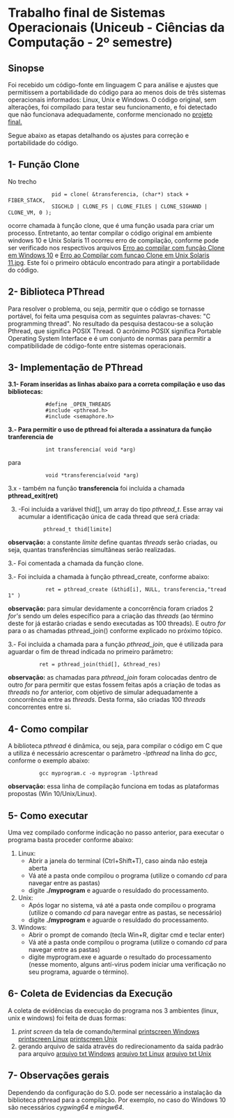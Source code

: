 # Trabalho final de Sistemas Operacionais (Uniceub - Ciências da Computação - 2º semestre)

## Sinopse
Foi recebido um código-fonte em linguagem C para análise e ajustes que permitissem a portabilidade do código para ao menos dois de três sistemas operacionais informados: Linux, Unix e Windows.
O código original, sem alterações, foi compilado para testar seu funcionamento, e foi detectado que não funcionava adequadamente, conforme mencionado no [projeto final.](SO-final-project-2019-02/blob/master/Arquivo%20Projeto%20Final%202019%2002.pdf)

Segue abaixo as etapas detalhando os ajustes para correção e portabilidade do código.

## 1- Função Clone 
No trecho 
                  
                  pid = clone( &transferencia, (char*) stack + FIBER_STACK,
                  SIGCHLD | CLONE_FS | CLONE_FILES | CLONE_SIGHAND | CLONE_VM, 0 );
                  
   ocorre chamada à função clone, que é uma função usada para criar um processo. Entretanto, ao tentar compilar o código original em ambiente windows 10 e Unix Solaris 11 ocorreu erro de compilação, conforme pode ser verificado nos respectivos arquivos [Erro ao compilar com função Clone em Windows 10](Erro%20ao%20Compilar%20com%20funcao%20Clone%20em%20Windows%2010.jpg) e [Erro ao Compilar com funcao Clone em Unix Solaris 11.jpg](https://raw.githubusercontent.com/isabellacalazans/SO-final-project-2019-02/master/Erro%20ao%20Compilar%20com%20funcao%20Clone%20em%20Unix%20Solaris%2011.jpg). Este foi o primeiro obtáculo encontrado para atingir a portabilidade do código.

## 2- Biblioteca PThread
Para resolver o problema, ou seja, permitir que o código se tornasse portável, foi feita uma pesquisa com as seguintes palavras-chaves: "C programming thread". No resultado da pesquisa destacou-se a solução Pthread, que significa POSIX Thread. O acrônimo POSIX significa Portable Operating System Interface e é um conjunto de normas para permitir a compatibilidade de código-fonte entre sistemas operacionais.

## 3- Implementação de PThread
  **3.1- Foram inseridas as linhas abaixo para a correta compilação e uso das bibliotecas:**
  
                #define _OPEN_THREADS
                #include <pthread.h>
                #include <semaphore.h> 
                
  **3.- Para permitir o uso de pthread foi alterada a assinatura da função tranferencia de**
  
                int transferencia( void *arg)
                      
para
                      
                void *transferencia(void *arg)  
                
  3.x - também na função **transferencia** foi incluída a chamada **pthread_exit(ret)** 
  
  
 3. -Foi incluida a variável thid[], um array do tipo  _pthread_t_. Esse array vai acumular a identificação única de cada thread que será criada:
  
                pthread_t thid[limite]
                
  **observação:** a constante _limite_ define quantas _threads_ serão criadas, ou seja, quantas transferências simultâneas serão realizadas.
  
  3.- Foi comentada a chamada da função clone.
  
  3.- Foi incluida a chamada à função pthread_create, conforme abaixo:
  
                ret = pthread_create (&thid[i], NULL, transferencia,"tread 1" )
              
  **observação:** para simular devidamente a concorrência foram criados 2 _for's_ sendo um deles específico para a criação das _threads_ (ao término deste for já estarão criadas e sendo executadas as 100 threads). E outro _for_ para o as chamadas pthread_join() conforme explicado no próximo tópico.
  
  3.- Foi incluida a chamada para a função _pthread_join_, que é utilizada para aguardar o fim de thread indicada no primeiro parâmetro:
  
              ret = pthread_join(thid[], &thread_res)
              
  **observação:** as chamadas para _pthread_join_ foram colocadas dentro de outro _for_ para permitir que estas fossem feitas após a criação de todas as _threads_ no _for_ anterior, com objetivo de simular adequadamente a concorrência entre as _threads_. Desta forma, são criadas 100 _threads_ concorrentes entre si.
  
## 4- Como compilar
A biblioteca _pthread_ é dinâmica, ou seja, para compilar o código em C que a utiliza é necessário acrescentar o parâmetro *-lpthread* na linha do *gcc*, conforme o exemplo abaixo:
 
              gcc myprogram.c -o myprogram -lpthread
       
**observação:** essa linha de compilação funciona em todas as plataformas propostas (Win 10/Unix/Linux).


## 5- Como executar
Uma vez compilado conforme indicação no passo anterior, para executar o programa basta proceder conforme abaixo:
  1. Linux: 
      - Abrir a janela do terminal (Ctrl+Shift+T), caso ainda não esteja aberta
      - Vá até a pasta onde compilou o programa (utilize o comando _cd_ para navegar entre as pastas)
      - digite **./myprogram** e aguarde o resuldado do processamento.
  2. Unix:
      - Após logar no sistema, vá até a pasta onde compilou o programa (utilize o comando _cd_ para navegar entre as pastas, se necessário)
      - digite **./myprogram** e aguarde o resuldado do processamento.
  3. Windows: 
     - Abrir o prompt de comando (tecla Win+R, digitar cmd e teclar enter)
     - Vá até a pasta onde compilou o programa (utilize o comando _cd_ para navegar entre as pastas)
     - digite myprogram.exe e aguarde o resultado do processamento (nesse momento, alguns antí-virus podem iniciar uma verificação no seu programa, aguarde o término).

## 6- Coleta de Evidencias da Execução
A coleta de evidências da execução do programa nos 3 ambientes (linux, unix e windows) foi feita de duas formas: 
1) _print screen_ da tela de comando/terminal
    [printscreen Windows](Cem%20transferencias%20simultaneas%20Windows%2010.jpg)
    [printscreen Linux](Cem%20transferencias%20simultaneas%20Ubuntu.jpg)
    [printscreen Unix](Cem%20transferencias%20simultaneas%20Unix%20Solaris%2011.jpg)
2) gerando arquivo de saída através do redirecionamento da saída padrão para arquivo
    [arquivo txt Windows](out_win.txt)
    [arquivo txt Linux](out_linux.txt)
    [arquivo txt Unix](out_unix.txt)

## 7- Observações gerais
Dependendo da configuração do S.O. pode ser necessário a instalação da biblioteca pthread para a compilação. 
Por exemplo, no caso do Windows 10 são necessários *cygwing64* e *mingw64*.

